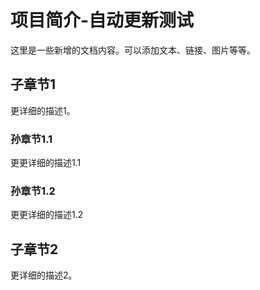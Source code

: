 # 项目简介-自动更新测试

这里是一些新增的文档内容。可以添加文本、链接、图片等等。

## 子章节1

更详细的描述1。

### 孙章节1.1
更更详细的描述1.1

### 孙章节1.2
更更详细的描述1.2

## 子章节2

更详细的描述2。


